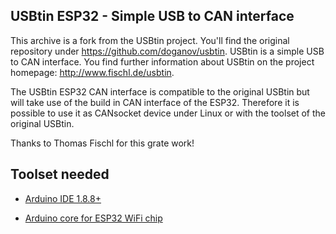 USBtin ESP32 - Simple USB to CAN interface
------------------------------------

This archive is a fork from the USBtin project. You'll find the original repository under https://github.com/doganov/usbtin.
USBtin is a simple USB to CAN interface. You find further information about
USBtin on the project homepage: http://www.fischl.de/usbtin.

The USBtin ESP32 CAN interface is compatible to the original USBtin but will take use of the build in CAN interface of the ESP32. Therefore it is possible to use it as CANsocket device under Linux or with the toolset of the original USBtin. 

Thanks to Thomas Fischl for this grate work!

## Toolset needed

* [Arduino  IDE 1.8.8+](https://www.arduino.cc/)

* [Arduino core for ESP32 WiFi chip](https://github.com/espressif/arduino-esp32/)

  

  

  
